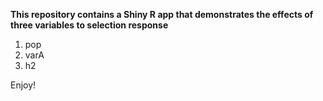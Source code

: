 **This repository contains a Shiny R app that demonstrates the effects of three variables to selection response**
1. pop
2. varA
3. h2

Enjoy!
